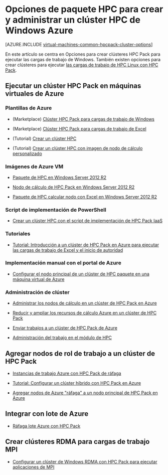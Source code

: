 <properties
 pageTitle="Opciones de clúster de Windows HPC Pack en la nube | Microsoft Azure"
 description="Obtenga más información sobre opciones con Microsoft HPC Pack para crear y administrar un Windows informática de alto rendimiento clúster en la nube de Azure"
 services="virtual-machines-windows,cloud-services,batch"
 documentationCenter=""
 authors="dlepow"
 manager="timlt"
 editor=""
 tags="azure-resource-manager,azure-service-management,hpc-pack"/>
<tags
ms.service="virtual-machines-windows"
 ms.devlang="na"
 ms.topic="article"
 ms.tgt_pltfrm="vm-windows"
 ms.workload="big-compute"
 ms.date="09/26/2016"
 ms.author="danlep"/>

# <a name="options-with-hpc-pack-to-create-and-manage-a-windows-hpc-cluster-in-azure"></a>Opciones de paquete HPC para crear y administrar un clúster HPC de Windows Azure

[AZURE.INCLUDE [virtual-machines-common-hpcpack-cluster-options](../../includes/virtual-machines-common-hpcpack-cluster-options.md)]

En este artículo se centra en Opciones para crear clústeres HPC Pack para ejecutar las cargas de trabajo de Windows. También existen opciones para crear clústeres para ejecutar [las cargas de trabajo de HPC Linux con HPC Pack](virtual-machines-linux-hpcpack-cluster-options.md).


## <a name="run-an-hpc-pack-cluster-in-azure-vms"></a>Ejecutar un clúster HPC Pack en máquinas virtuales de Azure

### <a name="azure-templates"></a>Plantillas de Azure

* (Marketplace) [Clúster HPC Pack para cargas de trabajo de Windows](https://azure.microsoft.com/marketplace/partners/microsofthpc/newclusterwindowscn/)

* (Marketplace) [Clúster HPC Pack para cargas de trabajo de Excel](https://azure.microsoft.com/marketplace/partners/microsofthpc/newclusterexcelcn/)

* (Tutorial) [Crear un clúster HPC](https://github.com/Azure/azure-quickstart-templates/tree/master/create-hpc-cluster)

* (Tutorial) [Crear un clúster HPC con imagen de nodo de cálculo personalizado](https://github.com/Azure/azure-quickstart-templates/tree/master/create-hpc-cluster-custom-image)

### <a name="azure-vm-images"></a>Imágenes de Azure VM

* [Paquete de HPC en Windows Server 2012 R2](https://azure.microsoft.com/marketplace/partners/microsoft/hpcpack2012r2onwindowsserver2012r2/)

* [Nodo de cálculo de HPC Pack en Windows Server 2012 R2](https://azure.microsoft.com/marketplace/partners/microsoft/hpcpack2012r2computenodeonwindowsserver2012r2/)

* [Paquete de HPC calcular nodo con Excel en Windows Server 2012 R2](https://azure.microsoft.com/marketplace/partners/microsoft/hpcpack2012r2computenodewithexcelonwindowsserver2012r2/)



### <a name="powershell-deployment-script"></a>Script de implementación de PowerShell

* [Crear un clúster HPC con el script de implementación de HPC Pack IaaS](virtual-machines-windows-classic-hpcpack-cluster-powershell-script.md)

### <a name="tutorials"></a>Tutoriales

* [Tutorial: Introducción a un clúster de HPC Pack en Azure para ejecutar las cargas de trabajo de Excel y el inicio de autoridad](virtual-machines-windows-excel-cluster-hpcpack.md)



### <a name="manual-deployment-with-the-azure-portal"></a>Implementación manual con el portal de Azure

* [Configurar el nodo principal de un clúster de HPC paquete en una máquina virtual de Azure](virtual-machines-windows-hpcpack-cluster-headnode.md)

### <a name="cluster-management"></a>Administración de clúster

* [Administrar los nodos de cálculo en un clúster de HPC Pack en Azure](virtual-machines-windows-classic-hpcpack-cluster-node-manage.md)

* [Reducir y ampliar los recursos de cálculo Azure en un clúster de HPC Pack](virtual-machines-windows-classic-hpcpack-cluster-node-autogrowshrink.md)

* [Enviar trabajos a un clúster de HPC Pack de Azure](virtual-machines-windows-hpcpack-cluster-submit-jobs.md)

* [Administración del trabajo en el módulo de HPC](https://technet.microsoft.com/library/jj899585.aspx)


## <a name="add-worker-role-nodes-to-an-hpc-pack-cluster"></a>Agregar nodos de rol de trabajo a un clúster de HPC Pack


* [Instancias de trabajo Azure con HPC Pack de ráfaga](https://technet.microsoft.com/library/gg481749.aspx)

* [Tutorial: Configurar un clúster híbrido con HPC Pack en Azure](../cloud-services/cloud-services-setup-hybrid-hpcpack-cluster.md)

* [Agregar nodos de Azure "ráfaga" a un nodo principal de HPC Pack en Azure](virtual-machines-windows-classic-hpcpack-cluster-node-burst.md)


## <a name="integrate-with-azure-batch"></a>Integrar con lote de Azure 

* [Ráfaga lote Azure con HPC Pack](https://technet.microsoft.com/library/mt612877.aspx)

## <a name="create-rdma-clusters-for-mpi-workloads"></a>Crear clústeres RDMA para cargas de trabajo MPI

* [Configurar un clúster de Windows RDMA con HPC Pack para ejecutar aplicaciones de MPI](virtual-machines-windows-classic-hpcpack-rdma-cluster.md)

